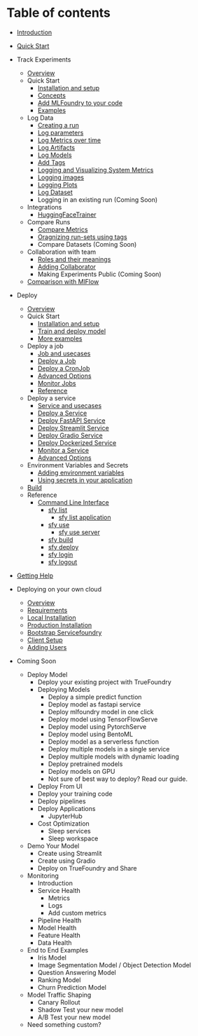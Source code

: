 # Table of contents

* [Introduction](introduction.md)
* [Quick Start](quick-start.md)
* Track Experiments
  * [Overview](experiment-tracking/overview.md)
  * Quick Start
    * [Installation and setup](experiment-tracking/getting-started/setup.md)
    * [Concepts](experiment-tracking/getting-started/concepts.md)
    * [Add MLFoundry to your code](experiment-tracking/getting-started/add-mlfoundry-to-code.md)
    * [Examples](experiment-tracking/getting-started/examples.md)
  * Log Data
    * [Creating a run](experiment-tracking/log-data/create-run.md) 
    * [Log parameters](experiment-tracking/log-data/log-params.md)
    * [Log Metrics over time](experiment-tracking/log-data/log-metrics.md)
    * [Log Artifacts](experiment-tracking/log-data/log-artifacts.md)
    * [Log Models](experiment-tracking/log-data/log-models.md)
    * [Add Tags](experiment-tracking/log-data/add-tags.md)
    * [Logging and Visualizing System Metrics](experiment-tracking/log-data/system-metrics.md)
    * [Logging images](experiment-tracking/log-data/log-image.md)
    * [Logging Plots](experiment-tracking/log-data/log-plots.md)
    * [Log Dataset](experiment-tracking/log-data/log-dataset.md)
    * Logging in an existing run (Coming Soon) 
  * Integrations
    * [HuggingFaceTrainer](experiment-tracking/integrations/hf-trainer.md)
  * Compare Runs
    * [Compare Metrics](experiment-tracking/compare-runs/compare-metrics.md)
    * [Oragnizing run-sets using tags](experiment-tracking/compare-runs/compare-with-tags.md)
    * Compare Datasets (Coming Soon)
  * Collaboration with team
    * [Roles and their meanings](experiment-tracking/collaboration/roles.md)
    * [Adding Collaborator](experiment-tracking/collaboration/add-collaborator.md)
    * Making Experiments Public (Coming Soon)
  * [Comparison with MlFlow](experiment-tracking/comparison-mlflow.md)

* Deploy
  * [Overview](deployment/overview.md)
  * Quick Start
    * [Installation and setup](deployment/quickstart/install-and-workspace.md)
    * [Train and deploy model](deployment/quickstart/train-and-deploy-model.md)
    * [More examples](deployment/quickstart/more-examples.md)
  * Deploy a job
    * [Job and usecases](deployment/job/definition.md)
    * [Deploy a Job](deployment/job/deploy.md)
    * [Deploy a CronJob](deployment/job/cron-job.md)
    * [Advanced Options](deployment/job/advanced.md)
    * [Monitor Jobs](deployment/job/monitoring.md)
    * [Reference](autogen/job/Models/Job.md)
  * Deploy a service
    * [Service and usecases](deployment/service/definition.md)
    * [Deploy a Service](deployment/service/deploy.md)
    * [Deploy FastAPI Service](deployment/service/fastapi.md)
    * [Deploy Streamlit Service](deployment/service/streamlit.md)
    * [Deploy Gradio Service](deployment/service/gradio.md)
    * [Deploy Dockerized Service](deployment/service/docker.md)
    * [Monitor a Service](deployment/service/monitoring.md)
    * [Advanced Options](deployment/service/advanced.md)
  * Environment Variables and Secrets
    * [Adding environment variables](deployment/advance_examples/adding-env-vars.md)
    * [Using secrets in your application](deployment/advance_examples/secret-env-vars.md)
  * [Build](deployment/concepts/build.md)
  * Reference
    * [Command Line Interface](deployment/reference/cli/README.md)
      * [sfy list](deployment/reference/cli/sfy-list/README.md)
        * [sfy list application](deployment/reference/cli/sfy-list/sfy-list-application.md)
      * [sfy use](deployment/reference/cli/sfy-use/README.md)
        * [sfy use server](deployment/reference/cli/sfy-use/sfy-use-server.md)
      * [sfy build](deployment/reference/cli/sfy-build.md)
      * [sfy deploy](deployment/reference/cli/sfy-deploy.md)
      * [sfy login](deployment/reference/cli/sfy-login.md)
      * [sfy logout](deployment/reference/cli/sfy-logout.md)
  <!-- * [Monitoring your services](./deployment/monitoring.md) -->
  <!-- * [Cost Estimation](./deployment/costing/cost-estimation.md) -->
  <!-- * [Collaboration with team](deployment/collab.md) -->
  <!-- * [CI/CD](./deployment/advance_examples/ci-pipeline-integration.md) -->
* [Getting Help](getting-help.md)
* Deploying on your own cloud
  * [Overview](deploy-on-own-cloud/overview.md)
  * [Requirements](deploy-on-own-cloud/requirements.md)
  * [Local Installation](deploy-on-own-cloud/local-installation.md)
  * [Production Installation](deploy-on-own-cloud/production-installation.md)
  * [Bootstrap Servicefoundry](deploy-on-own-cloud/servicefoundry-bootstrap.md)
  * [Client Setup](deploy-on-own-cloud/client-setup.md)
  * [Adding Users](deploy-on-own-cloud/add-users.md)
* Coming Soon
  * Deploy Model
    * Deploy your existing project with TrueFoundry
    * Deploying Models
      * Deploy a simple predict function
      * Deploy model as fastapi service
      * Deploy mlfoundry model in one click
      * Deploy model using TensorFlowServe
      * Deploy model using PytorchServe
      * Deploy model using BentoML
      * Deploy model as a serverless function
      * Deploy multiple models in a single service
      * Deploy multiple models with dynamic loading
      * Deploy pretrained models
      * Deploy models on GPU
      * Not sure of best way to deploy? Read our guide.
    * Deploy From UI
    * Deploy your training code
    * Deploy pipelines
    * Deploy Applications
      * JupyterHub
    * Cost Optimization
      * Sleep services
      * Sleep workspace
  * Demo Your Model
    * Create using Streamlit
    * Create using Gradio
    * Deploy on TrueFoundry and Share
  * Monitoring
    * Introduction
    * Service Health
      * Metrics
      * Logs 
      * Add custom metrics
    * Pipeline Health
    * Model Health
    * Feature Health
    * Data Health
  * End to End Examples
    * Iris Model
    * Image Segmentation Model / Object Detection Model
    * Question Answering Model
    * Ranking Model
    * Churn Prediction Model
  * Model Traffic Shaping
    * Canary Rollout
    * Shadow Test your new model
    * A/B Test your new model
  * Need something custom?